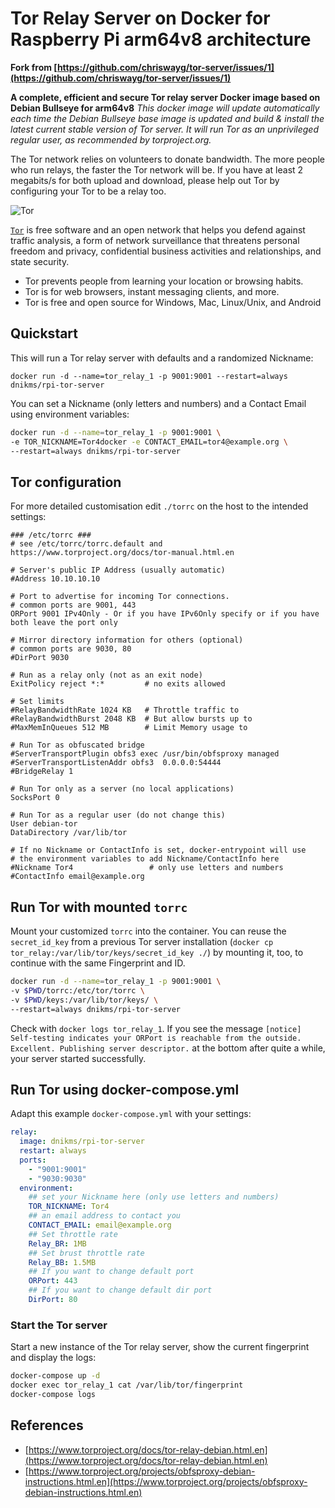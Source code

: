 # Tor Relay Server on Docker for Raspberry Pi arm64v8 architecture 

**Fork from [https://github.com/chriswayg/tor-server/issues/1](https://github.com/chriswayg/tor-server/issues/1)**

**A complete, efficient and secure Tor relay server Docker image based on Debian Bullseye for arm64v8**
*This docker image will update automatically each time the Debian Bullseye base image is updated and build & install the latest current stable version of Tor server. It will run Tor as an unprivileged regular user, as recommended by torproject.org.*

The Tor network relies on volunteers to donate bandwidth. The more people who run relays, the faster the Tor network will be. If you have at least 2 megabits/s for both upload and download, please help out Tor by configuring your Tor to be a relay too.

![Tor](https://camo.githubusercontent.com/b52d76f0851c402c220ced3198f18e53e196fc7a2ac7544474fdafaec46257c4/68747470733a2f2f6d656469612e746f7270726f6a6563742e6f72672f696d6167652f6f6666696369616c2d696d616765732f323031312d746f722d6c6f676f2d666c61742e737667 "Tor logo")

[`Tor`][1] is free software and an open network that helps you defend against
traffic analysis, a form of network surveillance that threatens personal
freedom and privacy, confidential business activities and relationships, and
state security.

- Tor prevents people from learning your location or browsing habits.
- Tor is for web browsers, instant messaging clients, and more.
- Tor is free and open source for Windows, Mac, Linux/Unix, and Android

## Quickstart

This will run a Tor relay server with defaults and a randomized Nickname:

`docker run -d --name=tor_relay_1 -p 9001:9001 --restart=always dnikms/rpi-tor-server`

You can set a Nickname (only letters and numbers) and a Contact Email using environment variables:

```bash
docker run -d --name=tor_relay_1 -p 9001:9001 \
-e TOR_NICKNAME=Tor4docker -e CONTACT_EMAIL=tor4@example.org \
--restart=always dnikms/rpi-tor-server
```

## Tor configuration

For more detailed customisation edit `./torrc` on the host to the intended settings:

```env
### /etc/torrc ###
# see /etc/torrc/torrc.default and https://www.torproject.org/docs/tor-manual.html.en

# Server's public IP Address (usually automatic)
#Address 10.10.10.10

# Port to advertise for incoming Tor connections.
# common ports are 9001, 443
ORPort 9001 IPv4Only - Or if you have IPv6Only specify or if you have both leave the port only

# Mirror directory information for others (optional)
# common ports are 9030, 80
#DirPort 9030

# Run as a relay only (not as an exit node)
ExitPolicy reject *:*         # no exits allowed

# Set limits
#RelayBandwidthRate 1024 KB   # Throttle traffic to
#RelayBandwidthBurst 2048 KB  # But allow bursts up to
#MaxMemInQueues 512 MB        # Limit Memory usage to

# Run Tor as obfuscated bridge
#ServerTransportPlugin obfs3 exec /usr/bin/obfsproxy managed
#ServerTransportListenAddr obfs3  0.0.0.0:54444
#BridgeRelay 1

# Run Tor only as a server (no local applications)
SocksPort 0

# Run Tor as a regular user (do not change this)
User debian-tor
DataDirectory /var/lib/tor

# If no Nickname or ContactInfo is set, docker-entrypoint will use
# the environment variables to add Nickname/ContactInfo here
#Nickname Tor4                 # only use letters and numbers
#ContactInfo email@example.org
```

## Run Tor with mounted `torrc`

Mount your customized `torrc` into the container. You can reuse the `secret_id_key` from a previous Tor server installation (`docker cp tor_relay:/var/lib/tor/keys/secret_id_key ./`) by mounting it, too, to continue with the same Fingerprint and ID.

```bash
docker run -d --name=tor_relay_1 -p 9001:9001 \
-v $PWD/torrc:/etc/tor/torrc \
-v $PWD/keys:/var/lib/tor/keys/ \
--restart=always dnikms/rpi-tor-server
```

Check with ```docker logs tor_relay_1```. If you see the message ```[notice] Self-testing indicates your ORPort is reachable from the outside. Excellent. Publishing server descriptor.``` at the bottom after quite a while, your server started successfully.

## Run Tor using docker-compose.yml

Adapt this example `docker-compose.yml` with your settings:

```yaml
relay:
  image: dnikms/rpi-tor-server
  restart: always
  ports:
    - "9001:9001"
    - "9030:9030"
  environment:
    ## set your Nickname here (only use letters and numbers)
    TOR_NICKNAME: Tor4
    ## an email address to contact you
    CONTACT_EMAIL: email@example.org
    ## Set throttle rate
    Relay_BR: 1MB
    ## Set brust throttle rate
    Relay_BB: 1.5MB
    ## If you want to change default port
    ORPort: 443
    ## If you want to change default dir port
    DirPort: 80
```

### Start the Tor server

Start a new instance of the Tor relay server, show the current fingerprint and display the logs:

```bash
docker-compose up -d
docker exec tor_relay_1 cat /var/lib/tor/fingerprint
docker-compose logs
```

## References

- [https://www.torproject.org/docs/tor-relay-debian.html.en](https://www.torproject.org/docs/tor-relay-debian.html.en)
- [https://www.torproject.org/projects/obfsproxy-debian-instructions.html.en](https://www.torproject.org/projects/obfsproxy-debian-instructions.html.en)

[1]: https://www.torproject.org/
